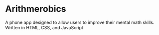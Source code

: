 # Arithmerobics
A phone app designed to allow users to improve their mental math skills. Written in HTML, CSS, and JavaScript 
